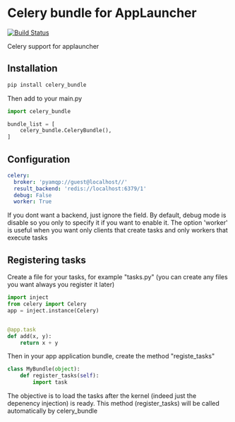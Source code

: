 # Celery bundle for AppLauncher

[![Build Status](https://travis-ci.org/applauncher-team/celery_bundle.svg?branch=master)](https://travis-ci.org/applauncher-team/celery_bundle)

Celery support for applauncher

Installation
-----------
```bash
pip install celery_bundle 
```
Then add to your main.py
```python
import celery_bundle

bundle_list = [
    celery_bundle.CeleryBundle(),
]
```

Configuration
-------------
```yml
celery:
  broker: 'pyamqp://guest@localhost//'
  result_backend: 'redis://localhost:6379/1'
  debug: False
  worker: True
```
If you dont want a backend, just ignore the field. By default, debug mode is disable so you only to specify it if you want to
enable it. The option 'worker' is useful when you want only clients that create tasks and only workers that execute tasks

Registering tasks
-----------------
Create a file for your tasks, for example "tasks.py" (you can create any files you want always you register it later)

```python
import inject
from celery import Celery 
app = inject.instance(Celery)


@app.task
def add(x, y):
    return x + y

```

Then in your app application bundle, create the method "registe_tasks"
```python
class MyBundle(object):
    def register_tasks(self):
        import task
```
The objective is to load the tasks after the kernel (indeed just the depenency injection) is ready. This method (register_tasks)
will be called automatically by celery_bundle

